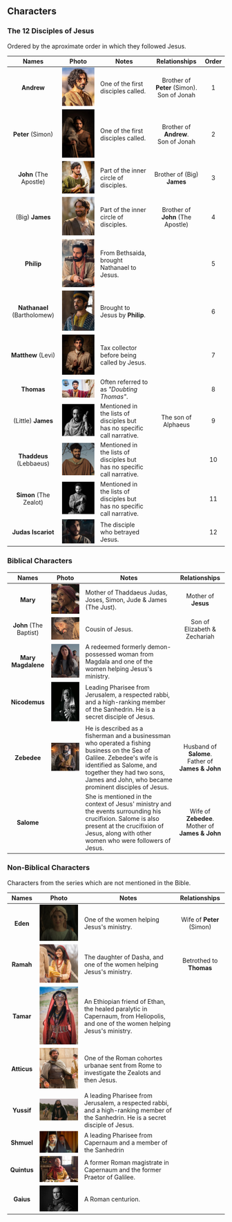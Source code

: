 ## Characters 
### The 12 Disciples of Jesus

Ordered by the aproximate order in which they followed Jesus.

| Names | Photo | Notes | Relationships | Order |
| :---: | :---: | ----- | :-----------: | :---: |
| **Andrew** | [![Andrew](images/360/Andrew.png)](images/Andrew.webp) | One of the first disciples called. | Brother of **Peter** (Simon). <br> Son of Jonah | 1 |
| **Peter** (Simon) | [![Peter](images/360/Simon_Peter.png)](images/Simon_Peter.webp) | One of the first disciples called. | Brother of **Andrew**. <br> Son of Jonah | 2 |
| **John** (The Apostle) | [![John](images/360/John.png)](images/John.webp) | Part of the inner circle of disciples. | Brother of (Big) **James** | 3 |
| (Big) **James** | [![Big James](images/360/Big_James.png)](images/Big_James.webp) | Part of the inner circle of disciples. | Brother of **John** (The Apostle) | 4 |
| **Philip** | [![Philip](images/360/Philip.png)](images/Philip.webp) | From Bethsaida, brought Nathanael to Jesus. |  | 5 |
| **Nathanael** (Bartholomew) | [![Nathanael](images/360/Nathanael.png)](images/Nathanael.webp) | Brought to Jesus by **Philip**. |  | 6 |
| **Matthew** (Levi) | [![Matthew](images/360/Matthew.png)](images/Matthew.webp) | Tax collector before being called by Jesus. |  | 7 |
| **Thomas** | [![Thomas](images/360/Thomas.png)](images/Thomas.webp) | Often referred to as _"Doubting Thomas"_. |  | 8 |
| (Little) **James** | [![Little James](images/360/Little_James.png)](images/Little_James.webp) | Mentioned in the lists of disciples but has no specific call narrative. | The son of Alphaeus | 9 |
| **Thaddeus** (Lebbaeus) | [![Thaddeus](images/360/Thaddeus.png)](images/Thaddeus.webp) | Mentioned in the lists of disciples but has no specific call narrative. |  | 10 |
| **Simon** (The Zealot) | [![Simon](images/360/Simon_Z.png)](images/Simon_Z.webp) | Mentioned in the lists of disciples but has no specific call narrative. |  | 11 |
| **Judas Iscariot** | [![Judas Iscariot](images/360/Judas_Iscariot.png)](images/Judas_Iscariot.webp) | The disciple who betrayed Jesus. |  | 12 |

### Biblical Characters


| Names | Photo | Notes | Relationships |
| :---: | :---: | ----- | :-----------: |
| **Mary** | [![Mary](images/360/Mary.png)](images/Mary.webp) | Mother of Thaddaeus Judas, Joses, Simon, Jude & James (The Just). | Mother of **Jesus** |
| **John** (The Baptist) | [![John](images/360/John_The_Baptist.png)](images/John_The_Baptist.webp) | Cousin of Jesus. | Son of Elizabeth & Zechariah |
| **Mary Magdalene** | [![Mary Magdalene](images/360/Mary_Magdalene.png)](images/Mary_Magdalene.webp) | A redeemed formerly demon-possessed woman from Magdala and one of the women helping Jesus's ministry. |  |
| **Nicodemus** | [![Nicodemus](images/360/Nicodemus.png)](images/Nicodemus.webp) | Leading Pharisee from Jerusalem, a respected rabbi, and a high-ranking member of the Sanhedrin. He is a secret disciple of Jesus. |  |
| **Zebedee** | [![Zebedee](images/360/Zebedee.png)](images/Zebedee.webp) | He is described as a fisherman and a businessman who operated a fishing business on the Sea of Galilee. Zebedee's wife is identified as Salome, and together they had two sons, James and John, who became prominent disciples of Jesus. | Husband of **Salome**. <br> Father of **James & John** |
| **Salome** |  | She is mentioned in the context of Jesus' ministry and the events surrounding his crucifixion. Salome is also present at the crucifixion of Jesus, along with other women who were followers of Jesus. | Wife of **Zebedee**. <br>Mother of **James & John** |

### Non-Biblical Characters

Characters from the series which are not mentioned in the Bible.

| Names | Photo | Notes | Relationships |
| :---: | :---: | ----- | :-----------: |
| **Eden** | [![Eden](images/360/Eden.png)](images/Eden.webp) | One of the women helping Jesus's ministry. | Wife of **Peter** (Simon) |
| **Ramah** | [![Ramah](images/360/Ramah.png)](images/Ramah.webp) | The daughter of Dasha, and one of the women helping Jesus's ministry. | Betrothed to **Thomas** |
| **Tamar** | [![Tamar](images/360/Tamar.png)](images/Tamar.webp) | An Ethiopian friend of Ethan, the healed paralytic in Capernaum, from Heliopolis, and one of the women helping Jesus's ministry. |  |
| **Atticus** | [![Atticus](images/360/Atticus.png)](images/Atticus.webp) | One of the Roman cohortes urbanae sent from Rome to investigate the Zealots and then Jesus. |  |
| **Yussif** | [![Yussif](images/360/Yussif.png)](images/Yussif.webp) | A leading Pharisee from Jerusalem, a respected rabbi, and a high-ranking member of the Sanhedrin. He is a secret disciple of Jesus. |  |
| **Shmuel** | [![Shmuel](images/360/Shmuel.png)](images/Shmuel.webp) | A leading Pharisee from Capernaum and a member of the Sanhedrin |  |
| **Quintus** | [![Quintus](images/360/Quintus.png)](images/Quintus.webp) | A former Roman magistrate in Capernaum and the former Praetor of Galilee. |  |
| **Gaius** | [![Gaius](images/360/Gaius.jpg)](images/Gaius.jpg) | A Roman centurion. |  |